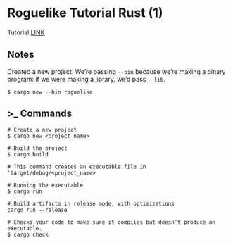 # Roguelike Tutorial Rust (1)

Tutorial [LINK](https://tomassedovic.github.io/roguelike-tutorial/index.html)

## Notes

Created a new project. We’re passing `--bin` because we’re making a binary program: if we were making a library, we’d pass `--lib`.
```shell
$ cargo new --bin roguelike
```

## >_ Commands

```shell
# Create a new project
$ cargo new <project_name>
```

```shell
# Build the project
$ cargo build

# This command creates an executable file in 'target/debug/<project_name>
```

```shell
# Running the executable
$ cargo run

# Build artifacts in release mode, with optimizations
cargo run --release
```

```shell
# Checks your code to make sure it compiles but doesn’t produce an executable.
$ cargo check
```